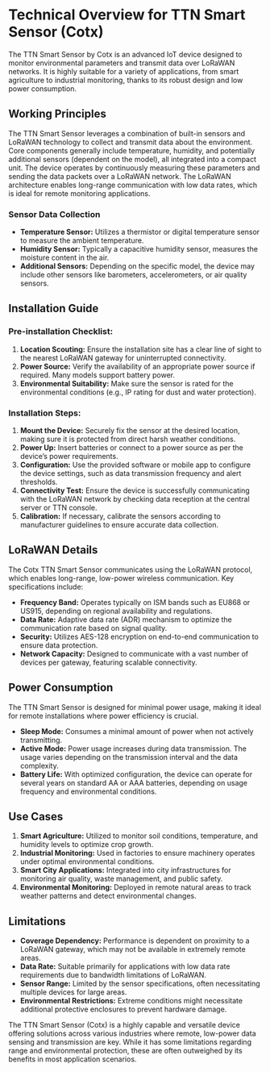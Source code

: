 # Technical Overview for TTN Smart Sensor (Cotx)

The TTN Smart Sensor by Cotx is an advanced IoT device designed to monitor environmental parameters and transmit data over LoRaWAN networks. It is highly suitable for a variety of applications, from smart agriculture to industrial monitoring, thanks to its robust design and low power consumption.

## Working Principles

The TTN Smart Sensor leverages a combination of built-in sensors and LoRaWAN technology to collect and transmit data about the environment. Core components generally include temperature, humidity, and potentially additional sensors (dependent on the model), all integrated into a compact unit. The device operates by continuously measuring these parameters and sending the data packets over a LoRaWAN network. The LoRaWAN architecture enables long-range communication with low data rates, which is ideal for remote monitoring applications.

### Sensor Data Collection
- **Temperature Sensor:** Utilizes a thermistor or digital temperature sensor to measure the ambient temperature.
- **Humidity Sensor:** Typically a capacitive humidity sensor, measures the moisture content in the air.
- **Additional Sensors:** Depending on the specific model, the device may include other sensors like barometers, accelerometers, or air quality sensors.

## Installation Guide

### Pre-installation Checklist:
1. **Location Scouting:** Ensure the installation site has a clear line of sight to the nearest LoRaWAN gateway for uninterrupted connectivity.
2. **Power Source:** Verify the availability of an appropriate power source if required. Many models support battery power.
3. **Environmental Suitability:** Make sure the sensor is rated for the environmental conditions (e.g., IP rating for dust and water protection).

### Installation Steps:
1. **Mount the Device:** Securely fix the sensor at the desired location, making sure it is protected from direct harsh weather conditions.
2. **Power Up:** Insert batteries or connect to a power source as per the device’s power requirements.
3. **Configuration:** Use the provided software or mobile app to configure the device settings, such as data transmission frequency and alert thresholds.
4. **Connectivity Test:** Ensure the device is successfully communicating with the LoRaWAN network by checking data reception at the central server or TTN console.
5. **Calibration:** If necessary, calibrate the sensors according to manufacturer guidelines to ensure accurate data collection.

## LoRaWAN Details

The Cotx TTN Smart Sensor communicates using the LoRaWAN protocol, which enables long-range, low-power wireless communication. Key specifications include:

- **Frequency Band:** Operates typically on ISM bands such as EU868 or US915, depending on regional availability and regulations.
- **Data Rate:** Adaptive data rate (ADR) mechanism to optimize the communication rate based on signal quality.
- **Security:** Utilizes AES-128 encryption on end-to-end communication to ensure data protection.
- **Network Capacity:** Designed to communicate with a vast number of devices per gateway, featuring scalable connectivity.

## Power Consumption

The TTN Smart Sensor is designed for minimal power usage, making it ideal for remote installations where power efficiency is crucial.

- **Sleep Mode:** Consumes a minimal amount of power when not actively transmitting.
- **Active Mode:** Power usage increases during data transmission. The usage varies depending on the transmission interval and the data complexity.
- **Battery Life:** With optimized configuration, the device can operate for several years on standard AA or AAA batteries, depending on usage frequency and environmental conditions.

## Use Cases

1. **Smart Agriculture:** Utilized to monitor soil conditions, temperature, and humidity levels to optimize crop growth.
2. **Industrial Monitoring:** Used in factories to ensure machinery operates under optimal environmental conditions.
3. **Smart City Applications:** Integrated into city infrastructures for monitoring air quality, waste management, and public safety.
4. **Environmental Monitoring:** Deployed in remote natural areas to track weather patterns and detect environmental changes.

## Limitations

- **Coverage Dependency:** Performance is dependent on proximity to a LoRaWAN gateway, which may not be available in extremely remote areas.
- **Data Rate:** Suitable primarily for applications with low data rate requirements due to bandwidth limitations of LoRaWAN.
- **Sensor Range:** Limited by the sensor specifications, often necessitating multiple devices for large areas.
- **Environmental Restrictions:** Extreme conditions might necessitate additional protective enclosures to prevent hardware damage.

The TTN Smart Sensor (Cotx) is a highly capable and versatile device offering solutions across various industries where remote, low-power data sensing and transmission are key. While it has some limitations regarding range and environmental protection, these are often outweighed by its benefits in most application scenarios.